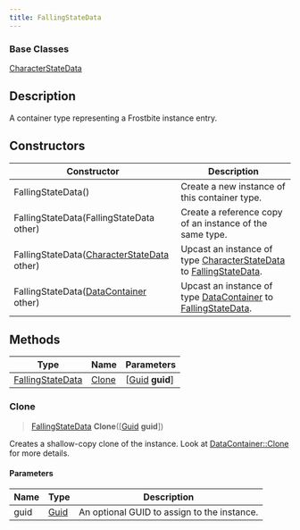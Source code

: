 ```yaml
---
title: FallingStateData
---
```

### Base Classes

[CharacterStateData](CharacterStateData)

## Description

A container type representing a Frostbite instance entry.

## Constructors

| Constructor                                                                 | Description                                                                                                             |
| --------------------------------------------------------------------------- | ----------------------------------------------------------------------------------------------------------------------- |
| FallingStateData()                                                          | Create a new instance of this container type.                                                                           |
| FallingStateData(FallingStateData other)                                    | Create a reference copy of an instance of the same type.                                                                |
| FallingStateData([CharacterStateData](CharacterStateData) other)            | Upcast an instance of type [CharacterStateData](CharacterStateData) to [FallingStateData](FallingStateData).            |
| FallingStateData([DataContainer](/vext/ref/shared/class/datacontainer) other) | Upcast an instance of type [DataContainer](/vext/ref/shared/class/datacontainer) to [FallingStateData](FallingStateData). |

## Methods

| Type                                 | Name            | Parameters                                     |
| ------------------------------------ | --------------- | ---------------------------------------------- |
| [FallingStateData](FallingStateData) | [Clone](#clone) | \[[Guid](/vext/ref/shared/class/guid) **guid**\] |

### Clone

> [FallingStateData](FallingStateData) **Clone**(\[[Guid](/vext/ref/shared/class/guid) **guid**\])

Creates a shallow-copy clone of the instance. Look at [DataContainer::Clone](/vext/ref/shared/class/datacontainer#clone) for more details.

#### Parameters

| Name | Type         | Description                                 |
| ---- | ------------ | ------------------------------------------- |
| guid | [Guid](Guid) | An optional GUID to assign to the instance. |
